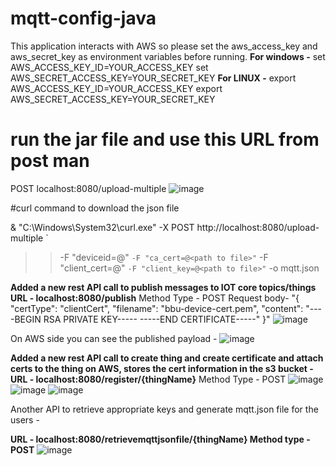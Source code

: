 # mqtt-config-java
This application interacts with AWS so please set the aws_access_key and aws_secret_key as environment variables before running.
**For windows -** 
set AWS_ACCESS_KEY_ID=YOUR_ACCESS_KEY
set AWS_SECRET_ACCESS_KEY=YOUR_SECRET_KEY
**For LINUX -**
export AWS_ACCESS_KEY_ID=YOUR_ACCESS_KEY
export AWS_SECRET_ACCESS_KEY=YOUR_SECRET_KEY

# run the jar file and use this URL from post man 
POST localhost:8080/upload-multiple
![image](https://github.com/user-attachments/assets/52ac8e80-28fa-497e-a0e1-a335d5fd0d10)

#curl command to download the json file 

& "C:\Windows\System32\curl.exe" -X POST http://localhost:8080/upload-multiple `
>>   -F "deviceid=@<path to file>" `
>>   -F "ca_cert=@<path to file>" `
>>   -F "client_cert=@<path to file>" `
>>   -F "client_key=@<path to file>" `
>>   -o mqtt.json
>>
>> 

**Added a new rest API call to publish messages to IOT core topics/things
URL - localhost:8080/publish**
Method Type - POST 
Request body- "{
  "certType": "clientCert",
  "filename": "bbu-device-cert.pem",
  "content": "----BEGIN RSA PRIVATE KEY-----
-----END CERTIFICATE-----"
}"
![image](https://github.com/user-attachments/assets/a4ebf9eb-1eef-4023-a484-4a86c5f6aae9)

On AWS side you can see the published payload -
![image](https://github.com/user-attachments/assets/bf52cf17-6cdf-4877-805d-cbef4c9d0317)

**Added a new rest API call to create thing and create certificate and attach certs to the thing on AWS, stores the cert information in the s3 bucket -
URL - localhost:8080/register/{thingName}**
Method Type - POST 
![image](https://github.com/user-attachments/assets/772e3cf3-96e4-4d03-99f1-17e405cb66ab)
![image](https://github.com/user-attachments/assets/5c3d26a8-3e1b-4963-85e5-bbb9b64e5f8e)
![image](https://github.com/user-attachments/assets/4000a6f6-24fc-4a94-818b-cc525df1309c)

Another API to retrieve appropriate keys and generate mqtt.json file for the users -

**URL - localhost:8080/retrievemqttjsonfile/{thingName}
Method type - POST**
![image](https://github.com/user-attachments/assets/bb161ccb-c7bb-435b-b12d-93d671fe38cb)








